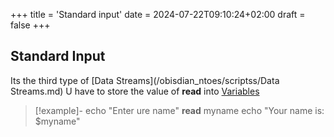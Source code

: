 +++
title = 'Standard input'
date = 2024-07-22T09:10:24+02:00
draft = false
+++

## Standard Input
Its the third type of [Data Streams](/obisdian_ntoes/scriptss/Data Streams.md)
U have to store the value of **read** into [Variables](/obisdian_ntoes/scriptss/Variables.md) 
>[!example]-
>echo "Enter ure name"
>**read** myname
>echo "Your name is: $myname"